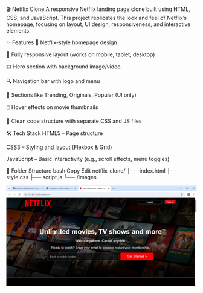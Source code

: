 🎬 Netflix Clone
A responsive Netflix landing page clone built using HTML, CSS, and JavaScript. This project replicates the look and feel of Netflix’s homepage, focusing on layout, UI design, responsiveness, and interactive elements.

✨ Features
🎥 Netflix-style homepage design

📱 Fully responsive layout (works on mobile, tablet, desktop)

🎞️ Hero section with background image/video

🔍 Navigation bar with logo and menu

🧾 Sections like Trending, Originals, Popular (UI only)

🖱️ Hover effects on movie thumbnails

📄 Clean code structure with separate CSS and JS files

🛠️ Tech Stack
HTML5 – Page structure

CSS3 – Styling and layout (Flexbox & Grid)

JavaScript – Basic interactivity (e.g., scroll effects, menu toggles)

📂 Folder Structure
bash
Copy
Edit
netflix-clone/
├── index.html
├── style.css
├── script.js
└── /images

![netflix.png](https://github.com/Shwta23/Netflix-clone/blob/main/assets/images/netflix.png)
